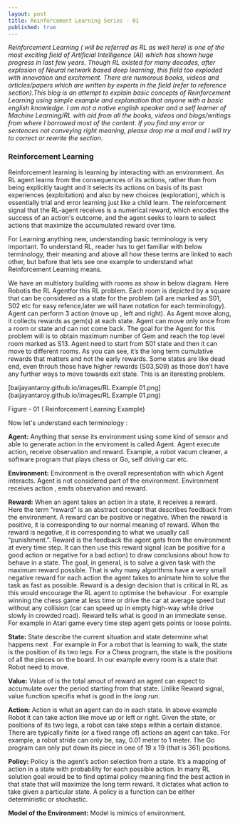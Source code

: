 ```yaml
---
layout: post
title: Reinforcement Learning Series - 01
published: true
---
```


_Reinforcement Learning ( will be referred as RL as well here) is one of the most exciting field of Artificial Intelligence (AI) which has shown huge progress in last few years. Though RL existed for many decades, after explosion of Neural network based deep learning, this field too exploded with innovation and  excitement. There are numerous books, videos and articles/papers which are written by experts in the field (refer to reference section).This blog is an attempt to explain basic concepts of Reinforcement Learning using simple example and explanation that anyone with a basic english knowledge. I am not a native english speaker and a self learner of Machine Learning/RL with aid from all the books, videos and blogs/writings from where I borrowed most of the content. If you find any error or sentences not conveying right meaning, please drop me a mail and I will try to correct or rewrite the section._


### Reinforcement Learning
Reinforcement learning is learning by interacting with an environment. An RL agent learns from the consequences of its actions, rather than from being explicitly taught and it selects its actions on basis of its past experiences (exploitation) and also by new choices (exploration), which is essentially trial and error learning just like a child learn. The reinforcement signal that the RL-agent receives is a numerical reward, which encodes the success of an action's outcome, and the agent seeks to learn to select actions that maximize the accumulated reward over time. 

For Learning anything new, understanding basic terminology is very important. To understand RL, reader has to get familiar with below terminology, their meaning and above all how these terms are linked to each other, but before that lets see one example to understand what Reinforcement Learning means.

We have an multistory building with rooms as show in below diagram. Here Robotis the RL Agentfor this RL problem. Each room is depicted by a square that can be considered as a state for the problem (all are marked as S01, S02 etc for easy refence,later we will have notation for each terminology). Agent can perform 3 action (move up , left and right). As Agent move along, it collects rewards as gem(s) at each state. Agent can move only once from a room or state and can not come back. The goal for the Agent for this problem will is to obtain maximum number of Gem and reach the top level room marked as S13. Agent need to start from S01 state and then it can move to different rooms. As you can see, it’s the long term cumulative rewards that matters and not the early rewards. Some states are like dead end, even throuh those have higher rewards (S03,S09) as those don’t have any further ways to move towards exit state. This is an iteresting problem.

[baijayantaroy.github.io/images/RL Example 01.png](baijayantaroy.github.io/images/RL Example 01.png)

Figure - 01 ( Reinforcement Learning Example)

Now let's understand each terminology :

**Agent:** Anything that sense its environment using some kind of sensor and able to generate action in the enviroment is called Agent. Agent execute action, receive observation and reward. Example, a robot vacum cleaner,  a software program that plays chess or Go, self driving car etc.

**Environment:** Environment is the overall representation with which Agent interacts. Agent is not considered part of the environment. Environment receives action , emits observation and reward.

**Reward:** When an agent takes an action in a state, it receives a reward. Here the term “reward” is an abstract concept that describes feedback from the environment. A reward can be positive or negative. When the reward is positive, it is corresponding to our normal meaning of reward. When the reward is negative, it is corresponding to what we usually call “punishment.”. Reward is the feedback the agent gets from the environment at every time step. It can then use this reward signal (can be positive for a good action or negative for a bad action) to draw conclusions about how to behave in a state. The goal, in general, is to solve a given task with the maximum reward possible. That is why many algorithms have a very small negative reward for each action the agent takes to animate him to solve the task as fast as possible. Reward is a design decision that is critical in RL as this would encourage the RL agent to optimise the behaviour . For example winning the chess game at less time or drive the car at average speed but without any collision (car can speed up in empty high-way while drive slowly in crowded road). Reward tells what is good in an immediate sense. For example in Atari game every time step agent gets points or loose points. 

**State:** State describe the current situation and state determine what happens next . For example in  For a robot that is learning to walk, the state is the position of its two legs. For a Chess program, the state is the positions of all the pieces on the board. In our example every room is a state that Robot need to move.

**Value:** Value of is the total amout of reward an agent can expect to accumulate over the period starting from that state. Unlike Reward signal, value function specifis what is good in the _long run_.

**Action:** Action is what an  agent can do in each state. In above example Robot it can take action like move up or left or right. Given the state, or positions of its two legs, a robot can take steps within a certain distance. There are typically finite (or a fixed range of) actions an agent can take. For example, a robot stride can only be, say, 0.01 meter to 1 meter. The Go program can only put down its piece in one of 19 x 19 (that is 361) positions.

**Policy:** Policy is the agent’s action selection from a state. It’s a mapping of action in a state with probability for each possible action. In many RL solution goal would be to find optimal policy meaning find the best action in that state that will maximize the long term reward. It dictates what action to take given a particular state. A policy is a function can be either deterministic or stochastic.

**Model of the Environment:**  Model is mimics of environment.
